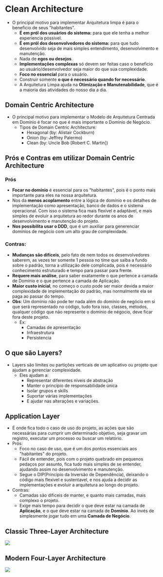 # Clean Architecture

- O principal motivo para implementar Arquitetura limpa é para o beneficio de seus "habitantes".
    - **É em pról dos usuários do sistema:** para que ele tenha a melhor experiencia possivel.
    - **É em pról dos desenvolvedores do sistema:** para que tudo desenvolvido seja de mais simples entendimento, desenvolvimento e manutenção.
    - Nada de **egos ou desejos**.
    - **Implementações complexas** só devem ser feitas caso o beneficio ao usuário/desenvolvedor seja maior do que sua complexidade.
    - **Foco no essencial** para o usuário.
    - Construir somente **o que é necessário quando for necessário**.
    - A Arquitetura Limpa ajuda na **Otimização e Manutenabilidade**, que é a maioria das atividades do nosso dia a dia.

## Domain Centric Architecture

- O principal motivo para implementar o Modelo de Arquitetura Centrada em Domínio é focar no que é mais importante o Dominio de Negócio.
    - Tipos de Domain Centric Architecture:
        - Hexagonal (by: Alistair Cockburn)
        - Onion (by: Jeffrey Palermo)
        - Clean (by: Uncle Bob [Robert C. Martin])

## Prós e Contras em utilizar Domain Centric Architecture

### Prós
- **Focar no domínio** é essencial para os "habitantes", pois é o ponto mais importante para eles na nossa arquitetura.
- Nos da **menos acoplamento** entre a lógica de domínio e os detalhes de implementação como apresentação, banco de dados e o sistema operacional. Com isso o sistema fica mais flexível e adaptável, e mais simples de evoluir a arquitetura ao redor durante os anos de desenvolvimento e manutenção do projeto.
- **Nos possibilita usar o DDD**, que é um auxiliar para generenciar domínios de negócio com um alto grau de complexidade.

### Contras:
- **Mudanças são difíceis**, pelo fato de nem todos os desenvolvedores saberem, as vezes ter somente 1 pessoa no time que saiba a fundo sobre o padrão, torna a utilização dele complicada, pois é necessário conhecimento estruturado e tempo para passar para frente.
- **Requere mais análise**, para saber exatamente o que pertence a camada de Domínio e o que pertence a camada de Aplicação.
- **Maior custo inicial**, no começo o custo pode ser maior devida a maior complexidade de implementação do padrão, mas normalmente ela se paga ao passar do tempo.
- **Obs**: Um domínio não pode ter nada além do domínio de negócio em si que será representado no código, tudo fora isso, classes, métodos, qualquer código que não represente o domínio de négocio, deve ficar fora deste projeto.
    - Ex: 
        - Camadas de apresentação
        - Infraestrutura
        - Persistencia

## O que são Layers?
   - Layers são limites ou partições verticais de um aplicativo ou projeto que ajudam a gerenciar complexidade.
        - Eles ajudam a:
            - Representar diferentes níveis de abstração
            - Manter o princípio de responsabilidade única
            - Isolar grupos e skills
            - Suportar várias implementações
            - E ajudar nas alterações e variações.

## Application Layer
   - É onde fica todo o caso de uso do projeto, as ações que são necessárias para cumprir um determinado objetivo, seja gravar um registro, executar um processo ou buscar um relatório.
   - Prós:
        - Foco no caso de uso, que é um dos pontos essenciais aos "habitantes" do projeto.
        - Fácil de entender, pois com o projeto quebrado em pequenos pedaços por assunto, fica tudo mais simples de se entender, ajudando assim no desenvolvimento e manutenção.
        - Segue o DIP(Princípio da Inversão de Dependência), deixando o código mais flexivel e sustentavel, e nos ajuda a decidir as implementações e evoluir a arquitetura ao longo do projeto.
   - Contras:
        - Camadas são dificeis de manter, e quanto mais camadas, mais complexo o projeto.
        - Exige mais tempo para decidir o que deve estar na camada de **Aplicação**, e o que deve estar na camada de **Domínio**. Ao invés de simplesmente jogar tudo em uma **Camada de Negócio**.

## Classic Three-Layer Architecture
   <img src="https://github.com/matsennin/domain-driven-design/blob/master/images/Classic_Three-Layer_Architecture.png" />

## Modern Four-Layer Architecture
   <img src="https://github.com/matsennin/domain-driven-design/blob/master/images/Modern_Four-Layer_Architecture.png" />

